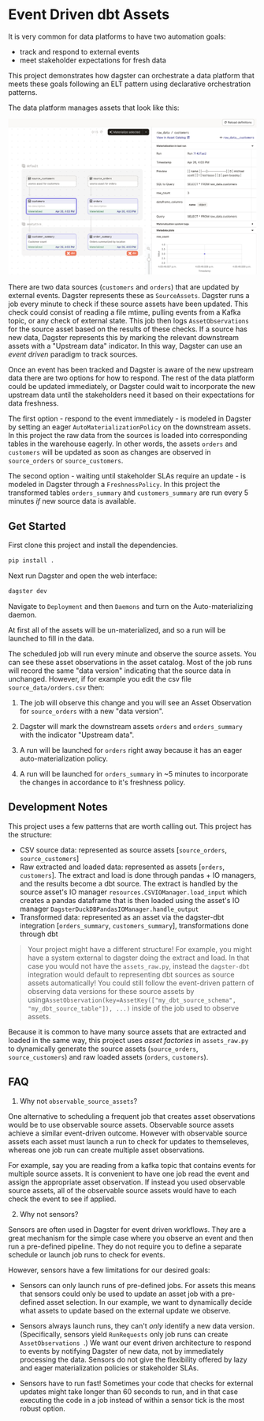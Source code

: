 # Event Driven dbt Assets

It is very common for data platforms to have two automation goals:
- track and respond to external events 
- meet stakeholder expectations for fresh data

This project demonstrates how dagster can orchestrate a data platform that meets these goals following an ELT pattern using declarative orchestration patterns.

The data platform manages assets that look like this: 

![asset catalog](assets.png)

There are two data sources (`customers` and `orders`) that are updated by external events. Dagster represents these as `SourceAssets`. Dagster runs a job every minute to check if these source assets have been updated. This check could consist of reading a file mtime, pulling events from a Kafka topic, or any check of external state. This job then logs `AssetObservations` for the source asset based on the results of these checks. If a source has new data, Dagster represents this by marking the relevant downstream assets with a "Upstream data" indicator. In this way, Dagster can use an *event driven* paradigm to track sources.

Once an event has been tracked and Dagster is aware of the new upstream data there are two options for how to respond. The rest of the data platform could be updated immediately, or Dagster could wait to incorporate the new upstream data until the stakeholders need it based on their expectations for data freshness.

The first option - respond to the event immediately - is modeled in Dagster by setting an eager `AutoMaterializationPolicy` on the downstream assets. In this project the raw data from the sources is loaded into corresponding tables in the warehouse eagerly. In other words, the assets `orders` and `customers` will be updated as soon as changes are observed in `source_orders` or `source_customers`. 

The second option - waiting until stakeholder SLAs require an update - is modeled in Dagster through a `FreshnessPolicy`. In this project the transformed tables `orders_summary` and `customers_summary` are run every 5 minutes _if_ new source data is available.

## Get Started 

First clone this project and install the dependencies.

```bash
pip install .
```

Next run Dagster and open the web interface:

```bash
dagster dev
```

Navigate to `Deployment` and then `Daemons` and turn on the Auto-materializing daemon. 

At first all of the assets will be un-materialized, and so a run will be launched to fill in the data.

The scheduled job will run every minute and observe the source assets. You can see these asset observations in the asset catalog. Most of the job runs will record the same "data version" indicating that the source data in unchanged. However, if for example you edit the csv file `source_data/orders.csv` then:

1. The job will observe this change and you will see an Asset Observation for `source_orders` with a new "data version".  

2. Dagster will mark the downstream assets `orders` and `orders_summary` with the indicator "Upstream data". 

3. A run will be launched for `orders` right away because it has an eager auto-materialization policy.

4. A run will be launched for `orders_summary` in ~5 minutes to incorporate the changes in accordance to it's freshness policy.

## Development Notes

This project uses a few patterns that are worth calling out. This project has the structure: 

- CSV source data: represented as source assets [`source_orders`, `source_customers`]
- Raw extracted and loaded data: represented as assets [`orders`, `customers`]. The extract and load is done through pandas + IO managers, and the results become a dbt source. The extract is handled by the source asset's IO manager `resources.CSVIOManager.load_input` which creates a pandas dataframe that is then loaded using the asset's IO manager `DagsterDuckDBPandasIOManager.handle_output`
- Transformed data: represented as an asset via the dagster-dbt integration [`orders_summary`, `customers_summary`], transformations done through dbt

> Your project might have a different structure! For example, you might have a system external to dagster doing the extract and load. In that case you would not have the `assets_raw.py`, instead the `dagster-dbt` integration would default to representing dbt sources as source assets automatically! You could still follow the event-driven  pattern of observing data versions for these source assets by using`AssetObservation(key=AssetKey(["my_dbt_source_schema", "my_dbt_source_table"]), ...)` inside of the job used to observe assets.

Because it is common to have many source assets that are extracted and loaded in the same way, this project uses *asset factories* in `assets_raw.py` to dynamically generate the source assets (`source_orders`, `source_customers`) and raw loaded assets (`orders`, `customers`). 



## FAQ 

1. Why not `observable_source_assets`?

One alternative to scheduling a frequent job that creates asset observations would be to use observable source assets. Observable source assets achieve a similar event-driven outcome. However with observable source assets each asset must launch a run to check for updates to themseleves, whereas one job run can create multiple asset observations.

For example, say you are reading from a kafka topic that contains events for multiple source assets. It is convenient to have one job read the event and assign the appropriate asset observation. If instead you used observable source assets, all of the  observable source assets would have to each check the event to see if applied. 

2. Why not sensors?

Sensors are often used in Dagster for event driven workflows. They are a great mechanism for the simple case where you observe an event and then run a pre-defined pipeline. They do not require you to define a separate schedule or launch job runs to check for events.

However, sensors have a few limitations for our desired goals:

- Sensors can only launch runs of pre-defined jobs. For assets this means that sensors could only be used to update an asset job with a pre-defined asset selection. In our example, we want to dynamically decide what assets to update based on the external update we observe.

- Sensors always launch runs, they can't _only_ identify a new data version. (Specifically, sensors yield `RunRequests` only job runs can create `AssetObservations `.) We want our event driven architecture to respond to events by notifying Dagster of new data, not by immediately processing the data. Sensors do not give the flexibility offered by lazy and eager materialization policies or stakeholder SLAs.

- Sensors have to run fast! Sometimes your code that checks for external updates might take longer than 60 seconds to run, and in that case executing the code in a job instead of within a sensor tick is the most robust option.